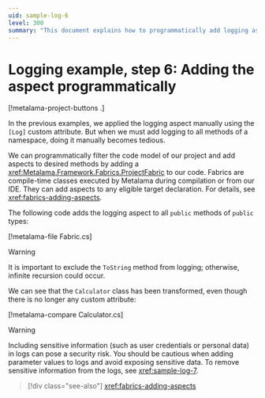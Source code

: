 ```yaml
---
uid: sample-log-6
level: 300
summary: "This document explains how to programmatically add logging aspects to all public methods in a namespace using Metalama's ProjectFabric, avoiding manual attribute application."
---
```


# Logging example, step 6: Adding the aspect programmatically

[!metalama-project-buttons .]

In the previous examples, we applied the logging aspect manually using the `[Log]` custom attribute. But when we must
add logging to all methods of a namespace, doing it manually becomes tedious.

We can programmatically filter the code model of our project and add aspects to desired methods by adding
a <xref:Metalama.Framework.Fabrics.ProjectFabric> to our code. Fabrics are compile-time classes executed by Metalama
during compilation or from our IDE. They can add aspects to any eligible target declaration. For details,
see <xref:fabrics-adding-aspects>.

The following code adds the logging aspect to all `public` methods of `public` types:

[!metalama-file Fabric.cs]

> [!WARNING]
> It is important to exclude the `ToString` method from logging; otherwise, infinite recursion could occur.


We can see that the `Calculator` class has been transformed, even though there is no longer any custom attribute:

[!metalama-compare Calculator.cs]

> [!WARNING]
> Including sensitive information (such as user credentials or personal data) in logs can pose a security risk. You
> should be cautious when adding parameter values to logs and avoid exposing sensitive data.
> To remove sensitive information from the logs, see <xref:sample-log-7>.

> [!div class="see-also"]
> <xref:fabrics-adding-aspects>

